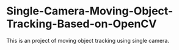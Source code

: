 # Single-Camera-Moving-Object-Tracking-Based-on-OpenCV
This is an project of moving object tracking using single camera.
